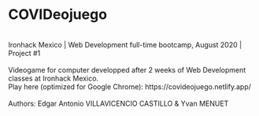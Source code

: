 # COVIDeojuego
<br>
Ironhack Mexico | Web Development full-time bootcamp, August 2020 | Project #1 
<br>
<br>
Videogame for computer developped after 2 weeks of Web Development classes at Ironhack Mexico.
<br>
Play here (optimized for Google Chrome): https://covideojuego.netlify.app/
<br>
<br>
Authors: Edgar Antonio VILLAVICENCIO CASTILLO & Yvan MENUET
